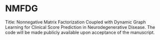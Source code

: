 # NMFDG
Title: Nonnegative Matrix Factorization Coupled with Dynamic Graph Learning for Clinical Score Prediction in Neurodegenerative Disease.
The code will be made publicly available upon acceptance of the manuscript.
